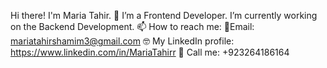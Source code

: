 Hi there! I'm Maria Tahir. 👋  I’m a Frontend Developer. I’m currently working on the Backend Development. 📫 How to reach me: 📧Email: mariatahirshamim3@gmail.com 🤓 My LinkedIn profile: https://www.linkedin.com/in/MariaTahirr 🤙 Call me: +923264186164 
